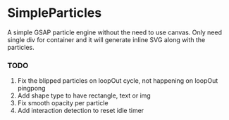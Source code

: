 # SimpleParticles
A simple GSAP particle engine without the need to use canvas. Only need single div for container and it will generate inline SVG along with the particles.


### TODO
1. Fix the blipped particles on loopOut cycle, not happening on loopOut pingpong
2. Add shape type to have rectangle, text or img
3. Fix smooth opacity per particle
4. Add interaction detection to reset idle timer